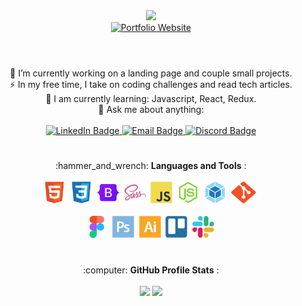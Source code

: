 <div align="center">
  <img src="https://media.giphy.com/media/v1.Y2lkPTc5MGI3NjExNTY1NTJmOTI3N2E0NTljNTU4MzMwYWRkZDI0NTUyZGE5YmMyNDNjNCZjdD1z/Jqy5D7DFs0i5EPkWfV/giphy.gif" width="120"/>
</div>
<div align="center">
  <a href="https://k88k.netlify.app/" target="_blank">
      <img src="https://img.shields.io/badge/portfolio_website-2D333A?style=for-the-badge" alt="Portfolio Website"/>
    <a/>
</div>

<!-- <img src="https://komarev.com/ghpvc/?username=konrad88k&style=flat-square&color=blue" alt="profile views"/>
 -->

#

<!-- <div align="center">
  👋 <b>Hello there!</b> 
</div> -->
<br>

  <div align="center">
    🔭 I’m currently working on a landing page and couple small projects.<br>
    ⚡ In my free time, I take on coding challenges and read tech articles.<br>
    🌱 I am currently learning: Javascript, React, Redux.<br>
    💬 Ask me about anything:<br><br>
    <a href="https://www.linkedin.com/in/konrad-kowalski08/">
      <img src="https://img.shields.io/badge/LinkedIn-blue?style=for-the-badge&logo=linkedin&logoColor=white" alt="LinkedIn Badge"/>
    </a>
    <a href="mailto:k8nradk8walski@gmail.com">
      <img src="https://img.shields.io/badge/Email-63BFB9?style=for-the-badge&logo=data%3Aimage%2Fpng%3Bbase64%2CiVBORw0KGgoAAAANSUhEUgAAADIAAAAyCAYAAAAeP4ixAAACoUlEQVRoge2Zz4tOURjHP%2B%2FMpJTMQlnYsJiaGEZ%2BLURKJEXZzEIsiAVJaCLxJ9gIoWw0TZmICCUlZSE%2FpxHTREYhf8CMJDN4vzrjLN5533vvOfe9974%2Fpvups3nPec7z%2Fb73nNN57iUnJyenqShIGgXaATXpoysA48ZIsxqYRotx00B6qmW8pTl1V9IW0fcBeA0sBFrrJdBSBD4DK4AlQQOijBjOAy%2BzUheTlUB%2FWEjU0uoEXgCn6%2B0AOAEMhj2NKSSNyc1DSfPMAVfj1i7pvoe%2BMd%2FNvgUYATal9h%2B72WBzbvMZHOfUmg88Ak5lJLyU48ATYIF3RMDS6pN01PEo70iak8Eymy3ppiN3r6Qr5UsryMhVO%2BkOST8iJvwqaV2KJtZI%2BhSR75ekHjv2oo%2BRuyWTL5L0zPEPHUvBxGFHjleSOkrG3%2FAxcjsg0TlHogFJs6ow0Cqp3zH3pYC4gWqNmLZL0mREwo%2BSVsUwsVzSSMR8fyXtCYmtMBLn1LoGLAOGQvo77JXmgMdc%2B4E3wOKQ%2FmGgG%2BjzVhfjiZS28lOjHHNgFBLEuvInWlrlbZ9D0DtJXSUxnZKGHDEHPXOnasS0bknDEcKKkrZL2irpd8S49zH3V6I9EsRbu2%2FC1rIpQ%2B8BDyJu2mbvLbWXwqpJo7AypfJe4FAVsUeA3cCfpCLSrBAvA6uBUY%2BxpkhaC1xIK3nape6gXSbXI8bcArqA52kmzqJmnwB2Ar0BfSeBHuBn2kmzfPlwFlhvRRtzG4EzWSVz1exJeWpLZvPy4kuWibI2YvhWgxyZLq2akhtpNGa0kWIddMSlQmOQkcmGk13JRPkvQcfvZuBxHcT5InsNmkZhqij5%2F8WqmZk530dmzKe3NlsbzG0ALUn43ggicnJycjwB%2FgHROWvgPuqJrAAAAABJRU5ErkJggg%3D%3D&logoColor=white" alt="Email Badge"/>
    <a/>
    <a href="https://discordapp.com/users/448585304581079042/">
      <img src="https://img.shields.io/badge/Discord-blueviolet?style=for-the-badge&logo=discord&logoColor=white" alt="Discord Badge"/>
    <a/>
  </div>
    
#

<div align="center">
 :hammer_and_wrench: <b>Languages and Tools</b> :
</div>
<br>
<div align="center">
  <img src="https://raw.githubusercontent.com/devicons/devicon/1119b9f84c0290e0f0b38982099a2bd027a48bf1/icons/html5/html5-original.svg" title="HTML5" alt="HTML" width="35" height="35"/>&nbsp;
  <img src="https://raw.githubusercontent.com/devicons/devicon/1119b9f84c0290e0f0b38982099a2bd027a48bf1/icons/css3/css3-original.svg"  title="CSS3" alt="CSS" width="35" height="35"/>&nbsp;
  <img src="https://raw.githubusercontent.com/devicons/devicon/1119b9f84c0290e0f0b38982099a2bd027a48bf1/icons/bootstrap/bootstrap-original.svg" title="Bootstrap" **alt="Bootstrap" width="35" height="35"/>&nbsp;
  <img src="https://raw.githubusercontent.com/devicons/devicon/1119b9f84c0290e0f0b38982099a2bd027a48bf1/icons/sass/sass-original.svg" title="Sass" **alt="Sass" width="35" height="35"/>&nbsp;
  <img src="https://raw.githubusercontent.com/devicons/devicon/1119b9f84c0290e0f0b38982099a2bd027a48bf1/icons/javascript/javascript-original.svg" title="JavaScript" alt="JavaScript" width="35" height="35"/>&nbsp;
  <img src="https://raw.githubusercontent.com/devicons/devicon/1119b9f84c0290e0f0b38982099a2bd027a48bf1/icons/nodejs/nodejs-original.svg" title="NodeJS" alt="NodeJS" width="35" height="35"/>&nbsp;
  <img src="https://raw.githubusercontent.com/devicons/devicon/1119b9f84c0290e0f0b38982099a2bd027a48bf1/icons/webpack/webpack-original.svg" title="Webpack" **alt="Webpack" width="35" height="35"/>&nbsp;
<!--   <img src="https://raw.githubusercontent.com/devicons/devicon/1119b9f84c0290e0f0b38982099a2bd027a48bf1/icons/react/react-original.svg" title="React" alt="React" width="35" height="35"/>&nbsp; -->
  <img src="https://raw.githubusercontent.com/devicons/devicon/1119b9f84c0290e0f0b38982099a2bd027a48bf1/icons/git/git-original.svg" title="Git" **alt="Git" width="40" height="35"/>&nbsp;
<!--   <img src="https://raw.githubusercontent.com/devicons/devicon/1119b9f84c0290e0f0b38982099a2bd027a48bf1/icons/vscode/vscode-original.svg" title="VSCode" **alt="VSCode" width="35" height="35"/> -->
<br><br>
  <img src="https://raw.githubusercontent.com/devicons/devicon/1119b9f84c0290e0f0b38982099a2bd027a48bf1/icons/figma/figma-original.svg" title="Figma" **alt="Figma" width="35" height="35"/>&nbsp;
  <img src="https://raw.githubusercontent.com/devicons/devicon/1119b9f84c0290e0f0b38982099a2bd027a48bf1/icons/photoshop/photoshop-plain.svg" title="Photoshop" **alt="Photoshop" width="35" height="35"/>&nbsp;
  <img src="https://raw.githubusercontent.com/devicons/devicon/1119b9f84c0290e0f0b38982099a2bd027a48bf1/icons/illustrator/illustrator-plain.svg" title="Illustrator" **alt="Illustrator" width="35" height="35"/>&nbsp;
  <img src="https://raw.githubusercontent.com/devicons/devicon/1119b9f84c0290e0f0b38982099a2bd027a48bf1/icons/trello/trello-plain.svg" title="Trello" **alt="Trello" width="35" height="35"/>&nbsp;
  <img src="https://raw.githubusercontent.com/devicons/devicon/1119b9f84c0290e0f0b38982099a2bd027a48bf1/icons/slack/slack-original.svg" title="Slack" **alt="Slack" width="35" height="35"/>&nbsp;
</div>

#

<div align="center">
  :computer: <b>GitHub Profile Stats</b> :
  <br><br>
  <img height="150" src="https://github-readme-stats.vercel.app/api/top-langs/?username=konrad88k&layout=compact&count_private=true&theme=transparent&title_color=44a030&text_color=57606a&border_color=57606a" />
  <img height="150" src="https://github-readme-stats.vercel.app/api?username=konrad88k&layout=compact&hide=stars&count_private=true&theme=transparent&title_color=44a030&text_color=57606a&border_color=ebdf0"/>
</div>

#

<!-- <div align="center">
  :fire: <b>Streak Stats</b> :
  <br><br>
  <img height="192" src="http://github-readme-streak-stats.herokuapp.com?user=konrad88k&theme=gotham" /><br>
</div> -->
